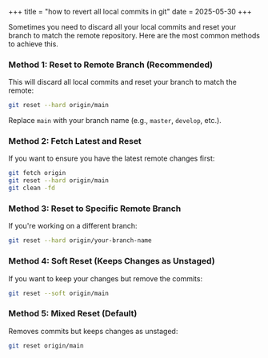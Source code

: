 +++
title = "how to revert all local commits in git"
date = 2025-05-30
+++

Sometimes you need to discard all your local commits and reset your branch to match the remote repository. Here are the most common methods to achieve this.

### Method 1: Reset to Remote Branch (Recommended)

This will discard all local commits and reset your branch to match the remote:

```bash
git reset --hard origin/main
```

Replace `main` with your branch name (e.g., `master`, `develop`, etc.).

### Method 2: Fetch Latest and Reset

If you want to ensure you have the latest remote changes first:

```bash
git fetch origin
git reset --hard origin/main
git clean -fd
```

### Method 3: Reset to Specific Remote Branch

If you're working on a different branch:

```bash
git reset --hard origin/your-branch-name
```

### Method 4: Soft Reset (Keeps Changes as Unstaged)

If you want to keep your changes but remove the commits:

```bash
git reset --soft origin/main
```

### Method 5: Mixed Reset (Default)

Removes commits but keeps changes as unstaged:

```bash
git reset origin/main
```